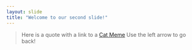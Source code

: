 ```yaml
---
layout: slide
title: "Welcome to our second slide!"
---
```

>Here is a quote with a link to a [Cat Meme](https://www.rd.com/wp-content/uploads/2020/07/34_When-you-want-to-get-in-shape-Final.jpg)
Use the left arrow to go back!
